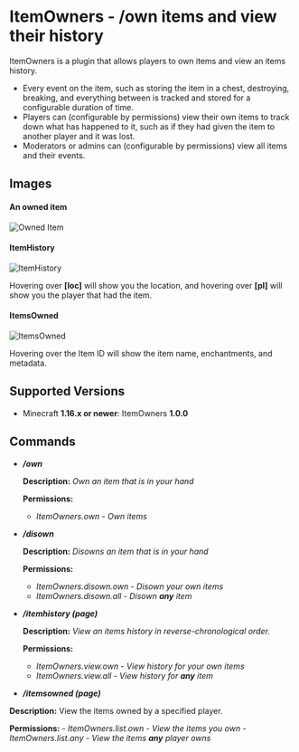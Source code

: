 # ItemOwners - /own items and view their history

ItemOwners is a plugin that allows players to own items and view an items history.
- Every event on the item, such as storing the item in a chest, destroying, breaking, and everything between is tracked and stored for a configurable duration of time.
- Players can (configurable by permissions) view their own items to track down what has happened to it, such as if they had given the item to another player and it was lost.
- Moderators or admins can (configurable by permissions) view all items and their events.

## Images
#### An owned item
![Owned Item](https://i.imgur.com/jRLZ4kY.jpg)

#### ItemHistory
![ItemHistory](https://i.imgur.com/GgPlfFi.jpg)

Hovering over **[loc]** will show you the location, and hovering over **[pl]** will show you the player that had the item.

#### ItemsOwned
![ItemsOwned](https://i.imgur.com/H0Q70VM.jpg)

Hovering over the Item ID will show the item name, enchantments, and metadata.



## Supported Versions
- Minecraft **1.16.x or newer**: ItemOwners **1.0.0**

## Commands
- ***/own***
  
  **Description:** *Own an item that is in your hand*
  
  **Permissions:** 
    - *ItemOwners.own - Own items*


- ***/disown***
  
  **Description:** *Disowns an item that is in your hand*
  
  **Permissions:**
    - *ItemOwners.disown.own - Disown your own items*
    - *ItemOwners.disown.all - Disown **any** item*


- ***/itemhistory <item id> (page)***
  
  **Description:** *View an items history in reverse-chronological order.*
  
  **Permissions:**
    - *ItemOwners.view.own - View history for your own items*
    - *ItemOwners.view.all - View history for **any** item*


- ***/itemsowned <player name> (page)***
  
**Description:** View the items owned by a specified player.

**Permissions:**
    - *ItemOwners.list.own - View the items you own*
    - *ItemOwners.list.any - View the items **any** player owns*